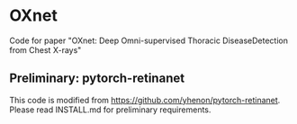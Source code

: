 # OXnet
Code for paper "OXnet: Deep Omni-supervised Thoracic DiseaseDetection from Chest X-rays"

## Preliminary: pytorch-retinanet
This code is modified from https://github.com/yhenon/pytorch-retinanet. Please read INSTALL.md for preliminary requirements.
